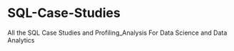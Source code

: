 # SQL-Case-Studies
All the SQL Case Studies and Profiling_Analysis For Data Science and Data Analytics
